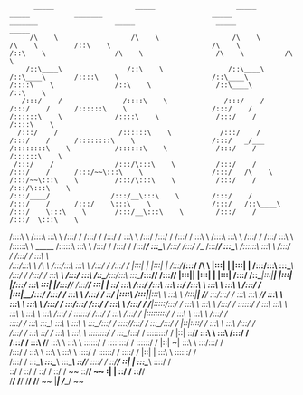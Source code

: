           _____                    _____                    _____            _____           _______                           _____                   _______                   _____                    _____            _____          
         /\    \                  /\    \                  /\    \          /\    \         /::\    \                         /\    \                 /::\    \                 /\    \                  /\    \          /\    \         
        /::\____\                /::\    \                /::\____\        /::\____\       /::::\    \                       /::\____\               /::::\    \               /::\    \                /::\____\        /::\    \        
       /:::/    /               /::::\    \              /:::/    /       /:::/    /      /::::::\    \                     /:::/    /              /::::::\    \             /::::\    \              /:::/    /       /::::\    \       
      /:::/    /               /::::::\    \            /:::/    /       /:::/    /      /::::::::\    \                   /:::/   _/___           /::::::::\    \           /::::::\    \            /:::/    /       /::::::\    \      
     /:::/    /               /:::/\:::\    \          /:::/    /       /:::/    /      /:::/~~\:::\    \                 /:::/   /\    \         /:::/~~\:::\    \         /:::/\:::\    \          /:::/    /       /:::/\:::\    \     
    /:::/____/               /:::/__\:::\    \        /:::/    /       /:::/    /      /:::/    \:::\    \               /:::/   /::\____\       /:::/    \:::\    \       /:::/__\:::\    \        /:::/    /       /:::/  \:::\    \    
   /::::\    \              /::::\   \:::\    \      /:::/    /       /:::/    /      /:::/    / \:::\    \             /:::/   /:::/    /      /:::/    / \:::\    \     /::::\   \:::\    \      /:::/    /       /:::/    \:::\    \   
  /::::::\    \   _____    /::::::\   \:::\    \    /:::/    /       /:::/    /      /:::/____/   \:::\____\           /:::/   /:::/   _/___   /:::/____/   \:::\____\   /::::::\   \:::\    \    /:::/    /       /:::/    / \:::\    \  
 /:::/\:::\    \ /\    \  /:::/\:::\   \:::\    \  /:::/    /       /:::/    /      |:::|    |     |:::|    |         /:::/___/:::/   /\    \ |:::|    |     |:::|    | /:::/\:::\   \:::\____\  /:::/    /       /:::/    /   \:::\ ___\ 
/:::/  \:::\    /::\____\/:::/__\:::\   \:::\____\/:::/____/       /:::/____/       |:::|____|     |:::|    |        |:::|   /:::/   /::\____\|:::|____|     |:::|    |/:::/  \:::\   \:::|    |/:::/____/       /:::/____/     \:::|    |
\::/    \:::\  /:::/    /\:::\   \:::\   \::/    /\:::\    \       \:::\    \        \:::\    \   /:::/    /         |:::|__/:::/   /:::/    / \:::\    \   /:::/    / \::/   |::::\  /:::|____|\:::\    \       \:::\    \     /:::|____|
 \/____/ \:::\/:::/    /  \:::\   \:::\   \/____/  \:::\    \       \:::\    \        \:::\    \ /:::/    /           \:::\/:::/   /:::/    /   \:::\    \ /:::/    /   \/____|:::::\/:::/    /  \:::\    \       \:::\    \   /:::/    / 
          \::::::/    /    \:::\   \:::\    \       \:::\    \       \:::\    \        \:::\    /:::/    /             \::::::/   /:::/    /     \:::\    /:::/    /          |:::::::::/    /    \:::\    \       \:::\    \ /:::/    /  
           \::::/    /      \:::\   \:::\____\       \:::\    \       \:::\    \        \:::\__/:::/    /               \::::/___/:::/    /       \:::\__/:::/    /           |::|\::::/    /      \:::\    \       \:::\    /:::/    /   
           /:::/    /        \:::\   \::/    /        \:::\    \       \:::\    \        \::::::::/    /                 \:::\__/:::/    /         \::::::::/    /            |::| \::/____/        \:::\    \       \:::\  /:::/    /    
          /:::/    /          \:::\   \/____/          \:::\    \       \:::\    \        \::::::/    /                   \::::::::/    /           \::::::/    /             |::|  ~|               \:::\    \       \:::\/:::/    /     
         /:::/    /            \:::\    \               \:::\    \       \:::\    \        \::::/    /                     \::::::/    /             \::::/    /              |::|   |                \:::\    \       \::::::/    /      
        /:::/    /              \:::\____\               \:::\____\       \:::\____\        \::/____/                       \::::/    /               \::/____/               \::|   |                 \:::\____\       \::::/    /       
        \::/    /                \::/    /                \::/    /        \::/    /         ~~                              \::/____/                 ~~                      \:|   |                  \::/    /        \::/____/        
         \/____/                  \/____/                  \/____/          \/____/                                           ~~                                                \|___|                   \/____/          ~~              
                                                                                                                                                                                                                                          